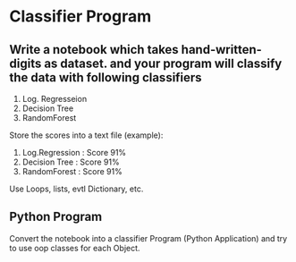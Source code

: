 # Classifier Program

## Write a notebook which takes hand-written-digits as dataset. and your program will classify the data with following classifiers
1. Log. Regresseion
2. Decision Tree
3. RandomForest

Store the scores into a text file (example):
1. Log.Regression : Score 91%
2. Decision Tree : Score 91%
3. RandomForest : Score 91%


Use Loops, lists, evtl Dictionary, etc.


##  Python Program
Convert the notebook into a classifier Program (Python Application)  and try to use oop classes for each Object.



